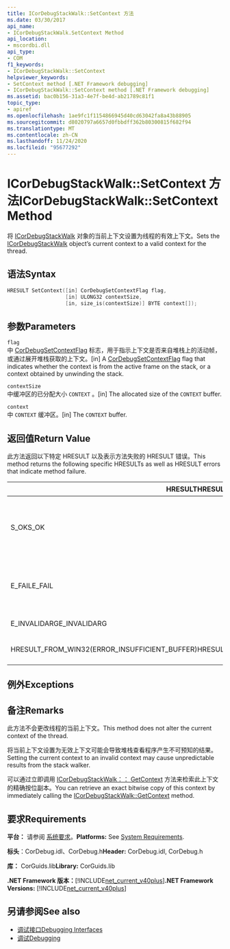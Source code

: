 ```yaml
---
title: ICorDebugStackWalk::SetContext 方法
ms.date: 03/30/2017
api_name:
- ICorDebugStackWalk.SetContext Method
api_location:
- mscordbi.dll
api_type:
- COM
f1_keywords:
- ICorDebugStackWalk::SetContext
helpviewer_keywords:
- SetContext method [.NET Framework debugging]
- ICorDebugStackWalk::SetContext method [.NET Framework debugging]
ms.assetid: bac0b156-31a3-4e7f-be4d-ab21789c81f1
topic_type:
- apiref
ms.openlocfilehash: 1ae9fc1f1154866945d40cd63042fa8a43b88905
ms.sourcegitcommit: d8020797a6657d0fbbdff362b80300815f682f94
ms.translationtype: MT
ms.contentlocale: zh-CN
ms.lasthandoff: 11/24/2020
ms.locfileid: "95677292"
---
```

# <a name="icordebugstackwalksetcontext-method"></a><span data-ttu-id="bad1c-102">ICorDebugStackWalk::SetContext 方法</span><span class="sxs-lookup"><span data-stu-id="bad1c-102">ICorDebugStackWalk::SetContext Method</span></span>

<span data-ttu-id="bad1c-103">将 [ICorDebugStackWalk](icordebugstackwalk-interface.md) 对象的当前上下文设置为线程的有效上下文。</span><span class="sxs-lookup"><span data-stu-id="bad1c-103">Sets the [ICorDebugStackWalk](icordebugstackwalk-interface.md) object’s current context to a valid context for the thread.</span></span>  
  
## <a name="syntax"></a><span data-ttu-id="bad1c-104">语法</span><span class="sxs-lookup"><span data-stu-id="bad1c-104">Syntax</span></span>  
  
```cpp  
HRESULT SetContext([in] CorDebugSetContextFlag flag,  
                   [in] ULONG32 contextSize,  
                   [in, size_is(contextSize)] BYTE context[]);  
```  
  
## <a name="parameters"></a><span data-ttu-id="bad1c-105">参数</span><span class="sxs-lookup"><span data-stu-id="bad1c-105">Parameters</span></span>  

 `flag`  
 <span data-ttu-id="bad1c-106">中 [CorDebugSetContextFlag](cordebugsetcontextflag-enumeration.md) 标志，用于指示上下文是否来自堆栈上的活动帧，或通过展开堆栈获取的上下文。</span><span class="sxs-lookup"><span data-stu-id="bad1c-106">[in] A [CorDebugSetContextFlag](cordebugsetcontextflag-enumeration.md) flag that indicates whether the context is from the active frame on the stack, or a context obtained by unwinding the stack.</span></span>  
  
 `contextSize`  
 <span data-ttu-id="bad1c-107">中缓冲区的已分配大小 `CONTEXT` 。</span><span class="sxs-lookup"><span data-stu-id="bad1c-107">[in] The allocated size of the `CONTEXT` buffer.</span></span>  
  
 `context`  
 <span data-ttu-id="bad1c-108">中 `CONTEXT` 缓冲区。</span><span class="sxs-lookup"><span data-stu-id="bad1c-108">[in] The `CONTEXT` buffer.</span></span>  
  
## <a name="return-value"></a><span data-ttu-id="bad1c-109">返回值</span><span class="sxs-lookup"><span data-stu-id="bad1c-109">Return Value</span></span>  

 <span data-ttu-id="bad1c-110">此方法返回以下特定 HRESULT 以及表示方法失败的 HRESULT 错误。</span><span class="sxs-lookup"><span data-stu-id="bad1c-110">This method returns the following specific HRESULTs as well as HRESULT errors that indicate method failure.</span></span>  
  
|<span data-ttu-id="bad1c-111">HRESULT</span><span class="sxs-lookup"><span data-stu-id="bad1c-111">HRESULT</span></span>|<span data-ttu-id="bad1c-112">说明</span><span class="sxs-lookup"><span data-stu-id="bad1c-112">Description</span></span>|  
|-------------|-----------------|  
|<span data-ttu-id="bad1c-113">S_OK</span><span class="sxs-lookup"><span data-stu-id="bad1c-113">S_OK</span></span>|<span data-ttu-id="bad1c-114">`ICorDebugStackWalk`已成功设置对象的上下文。</span><span class="sxs-lookup"><span data-stu-id="bad1c-114">The `ICorDebugStackWalk` object's context was successfully set.</span></span>|  
|<span data-ttu-id="bad1c-115">E_FAIL</span><span class="sxs-lookup"><span data-stu-id="bad1c-115">E_FAIL</span></span>|<span data-ttu-id="bad1c-116">`ICorDebugStackWalk`未设置对象的上下文。</span><span class="sxs-lookup"><span data-stu-id="bad1c-116">The `ICorDebugStackWalk` object's context was not set.</span></span>|  
|<span data-ttu-id="bad1c-117">E_INVALIDARG</span><span class="sxs-lookup"><span data-stu-id="bad1c-117">E_INVALIDARG</span></span>|<span data-ttu-id="bad1c-118">上下文为 null。</span><span class="sxs-lookup"><span data-stu-id="bad1c-118">The context is null.</span></span>|  
|<span data-ttu-id="bad1c-119">HRESULT_FROM_WIN32(ERROR_INSUFFICIENT_BUFFER)</span><span class="sxs-lookup"><span data-stu-id="bad1c-119">HRESULT_FROM_WIN32(ERROR_INSUFFICIENT_BUFFER)</span></span>|<span data-ttu-id="bad1c-120">上下文缓冲区太小。</span><span class="sxs-lookup"><span data-stu-id="bad1c-120">The context buffer is too small.</span></span>|  
  
## <a name="exceptions"></a><span data-ttu-id="bad1c-121">例外</span><span class="sxs-lookup"><span data-stu-id="bad1c-121">Exceptions</span></span>  
  
## <a name="remarks"></a><span data-ttu-id="bad1c-122">备注</span><span class="sxs-lookup"><span data-stu-id="bad1c-122">Remarks</span></span>  

 <span data-ttu-id="bad1c-123">此方法不会更改线程的当前上下文。</span><span class="sxs-lookup"><span data-stu-id="bad1c-123">This method does not alter the current context of the thread.</span></span>  
  
 <span data-ttu-id="bad1c-124">将当前上下文设置为无效上下文可能会导致堆栈查看程序产生不可预知的结果。</span><span class="sxs-lookup"><span data-stu-id="bad1c-124">Setting the current context to an invalid context may cause unpredictable results from the stack walker.</span></span>  
  
 <span data-ttu-id="bad1c-125">可以通过立即调用 [ICorDebugStackWalk：： GetContext](icordebugstackwalk-getcontext-method.md) 方法来检索此上下文的精确按位副本。</span><span class="sxs-lookup"><span data-stu-id="bad1c-125">You can retrieve an exact bitwise copy of this context by immediately calling the [ICorDebugStackWalk::GetContext](icordebugstackwalk-getcontext-method.md) method.</span></span>  
  
## <a name="requirements"></a><span data-ttu-id="bad1c-126">要求</span><span class="sxs-lookup"><span data-stu-id="bad1c-126">Requirements</span></span>  

 <span data-ttu-id="bad1c-127">**平台：** 请参阅 [系统要求](../../get-started/system-requirements.md)。</span><span class="sxs-lookup"><span data-stu-id="bad1c-127">**Platforms:** See [System Requirements](../../get-started/system-requirements.md).</span></span>  
  
 <span data-ttu-id="bad1c-128">**标头**：CorDebug.idl、CorDebug.h</span><span class="sxs-lookup"><span data-stu-id="bad1c-128">**Header:** CorDebug.idl, CorDebug.h</span></span>  
  
 <span data-ttu-id="bad1c-129">**库：** CorGuids.lib</span><span class="sxs-lookup"><span data-stu-id="bad1c-129">**Library:** CorGuids.lib</span></span>  
  
 <span data-ttu-id="bad1c-130">**.NET Framework 版本：**[!INCLUDE[net_current_v40plus](../../../../includes/net-current-v40plus-md.md)]</span><span class="sxs-lookup"><span data-stu-id="bad1c-130">**.NET Framework Versions:** [!INCLUDE[net_current_v40plus](../../../../includes/net-current-v40plus-md.md)]</span></span>  
  
## <a name="see-also"></a><span data-ttu-id="bad1c-131">另请参阅</span><span class="sxs-lookup"><span data-stu-id="bad1c-131">See also</span></span>

- [<span data-ttu-id="bad1c-132">调试接口</span><span class="sxs-lookup"><span data-stu-id="bad1c-132">Debugging Interfaces</span></span>](debugging-interfaces.md)
- [<span data-ttu-id="bad1c-133">调试</span><span class="sxs-lookup"><span data-stu-id="bad1c-133">Debugging</span></span>](index.md)
